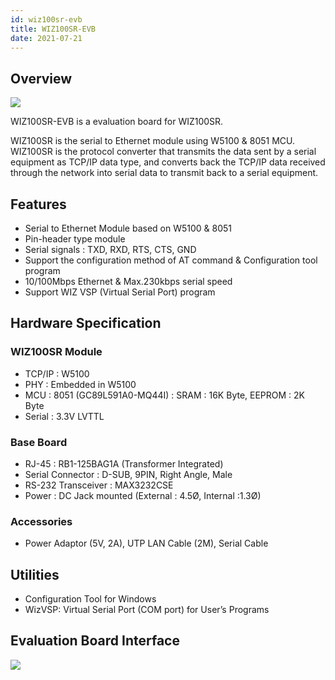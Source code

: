 ```yaml
---
id: wiz100sr-evb
title: WIZ100SR-EVB
date: 2021-07-21
---
```


## Overview

![](https://d3cmhcsnvv7jc.cloudfront.net/docs/img/products/wiz100sr/ShopDtl_1075_201501081554051.jpg)

WIZ100SR-EVB is a evaluation board for WIZ100SR.

WIZ100SR is the serial to Ethernet module using W5100 & 8051 MCU.  WIZ100SR is the protocol converter that transmits the data sent by a serial equipment as TCP/IP data type, and converts back the TCP/IP data received through the network into serial data to transmit back to a serial equipment.

## Features

- Serial to Ethernet Module based on W5100 & 8051
- Pin-header type module
- Serial signals : TXD, RXD, RTS, CTS, GND
- Support the configuration method of AT command & Configuration tool program
- 10/100Mbps Ethernet & Max.230kbps serial speed
- Support WIZ VSP (Virtual Serial Port) program

## Hardware Specification

### WIZ100SR Module

- TCP/IP : W5100
- PHY : Embedded in W5100
- MCU : 8051 (GC89L591A0-MQ44I) : SRAM : 16K Byte, EEPROM : 2K Byte
- Serial : 3.3V LVTTL

### Base Board

- RJ-45 : RB1-125BAG1A (Transformer Integrated)
- Serial Connector : D-SUB, 9PIN, Right Angle, Male
- RS-232 Transceiver : MAX3232CSE
- Power : DC Jack mounted (External : 4.5Ø, Internal :1.3Ø)

### Accessories

- Power Adaptor (5V, 2A), UTP LAN Cable (2M), Serial Cable

## Utilities

- Configuration Tool for Windows
- WizVSP: Virtual Serial Port (COM port) for User’s Programs

## Evaluation Board Interface

![](https://d3cmhcsnvv7jc.cloudfront.net/docs/img/products/wiz100sr/140626_73500_new.jpg)